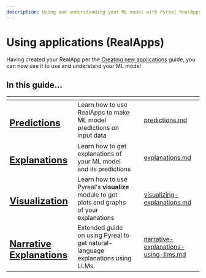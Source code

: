 ```yaml
---
description: Using and understanding your ML model with Pyreal RealApps.
---
```


# Using applications (RealApps)

Having created your RealApp per the [Creating new applications](../creating-new-applications-realapps.md) guide, you can now use it to use and understand your ML model

## In this guide...

<table data-view="cards"><thead><tr><th></th><th></th><th></th><th data-hidden data-card-target data-type="content-ref"></th></tr></thead><tbody><tr><td><h2><a href="../using-applications-realapps/predictions.md">Predictions</a></h2></td><td>Learn how to use RealApps to make ML model predictions on input data</td><td></td><td><a href="../using-applications-realapps/predictions.md">predictions.md</a></td></tr><tr><td><h2><a href="../using-applications-realapps/explanations.md">Explanations</a></h2></td><td>Learn how to get explanations of your ML model and its predictions</td><td></td><td><a href="../using-applications-realapps/explanations.md">explanations.md</a></td></tr><tr><td><h2><a href="../using-applications-realapps/visualizing-explanations.md">Visualization</a></h2></td><td>Learn how to use Pyreal's <strong>visualize</strong> module to get plots and graphs of your explanations</td><td></td><td><a href="../using-applications-realapps/visualizing-explanations.md">visualizing-explanations.md</a></td></tr><tr><td><h2><a href="../using-applications-realapps/narrative-explanations-using-llms.md">Narrative Explanations</a></h2></td><td>Extended guide on using Pyreal to get natural-language explanations using LLMs.</td><td></td><td><a href="../using-applications-realapps/narrative-explanations-using-llms.md">narrative-explanations-using-llms.md</a></td></tr></tbody></table>

